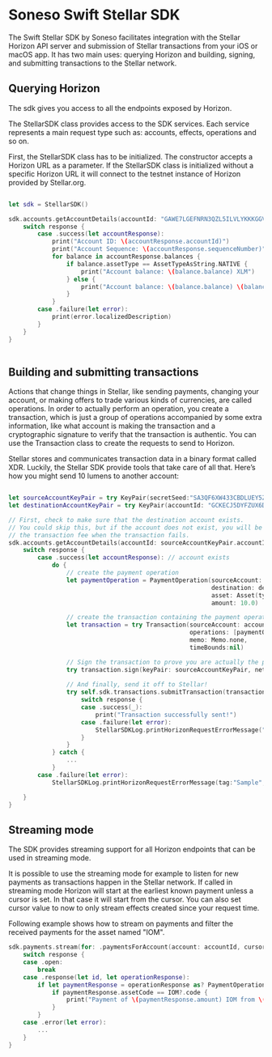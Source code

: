 # Soneso Swift Stellar SDK


The Swift Stellar SDK by Soneso facilitates integration with the Stellar Horizon API server and submission of Stellar transactions from your iOS or macOS app. It has two main uses: querying Horizon and building, signing, and submitting transactions to the Stellar network.


## Querying Horizon

The sdk gives you access to all the endpoints exposed by Horizon.

The StellarSDK class provides access to the SDK services. Each service represents a main request type such as: accounts, effects, operations and so on.

First, the StellarSDK class has to be initialized. The constructor accepts a Horizon URL as a parameter. If the StellarSDK class is initialized without a specific Horizon URL it will connect to the testnet instance of Horizon provided by Stellar.org.

```swift

let sdk = StellarSDK()

sdk.accounts.getAccountDetails(accountId: "GAWE7LGEFNRN3QZL5ILVLYKKKGGVYCXXDCIBUJ3RVOC2ZWW6WLGK76TJ") { (response) -> (Void) in
    switch response {
        case .success(let accountResponse):
            print("Account ID: \(accountResponse.accountId)")
            print("Account Sequence: \(accountResponse.sequenceNumber)")
            for balance in accountResponse.balances {
                if balance.assetType == AssetTypeAsString.NATIVE {
                    print("Account balance: \(balance.balance) XLM")
                } else {
                    print("Account balance: \(balance.balance) \(balance.assetCode!) of issuer: \(balance.assetIssuer!)")
                }
            }
        case .failure(let error):
            print(error.localizedDescription)
        }
    }
}
 
```
## Building and submitting transactions

Actions that change things in Stellar, like sending payments, changing your account, or making offers to trade various kinds of currencies, are called operations. In order to actually perform an operation, you create a transaction, which is just a group of operations accompanied by some extra information, like what account is making the transaction and a cryptographic signature to verify that the transaction is authentic. You can use the Transaction class to create the requests to send to Horizon. 

Stellar stores and communicates transaction data in a binary format called XDR. Luckily, the Stellar SDK provide tools that take care of all that. Here’s how you might send 10 lumens to another account:

```swift

let sourceAccountKeyPair = try KeyPair(secretSeed:"SA3QF6XW433CBDLUEY5ZAMHYJLJNHBBOPASLJLO4QKH75HRRXZ3UM2YJ")
let destinationAccountKeyPair = try KeyPair(accountId: "GCKECJ5DYFZUX6DMTNJFHO2M4QKTUO5OS5JZ4EIIS7C3VTLIGXNGRTRC")

// First, check to make sure that the destination account exists.
// You could skip this, but if the account does not exist, you will be charged
// the transaction fee when the transaction fails.
sdk.accounts.getAccountDetails(accountId: sourceAccountKeyPair.accountId) { (response) -> (Void) in
    switch response {
        case .success(let accountResponse): // account exists
            do {
                // create the payment operation
                let paymentOperation = PaymentOperation(sourceAccount: sourceAccountKeyPair,
                                                        destination: destinationAccountKeyPair,
                                                        asset: Asset(type: AssetType.ASSET_TYPE_NATIVE)!,
                                                        amount: 10.0)

                // create the transaction containing the payment operation  
                let transaction = try Transaction(sourceAccount: accountResponse,
                                                  operations: [paymentOperation],
                                                  memo: Memo.none,
                                                  timeBounds:nil)

                // Sign the transaction to prove you are actually the person sending it.
                try transaction.sign(keyPair: sourceAccountKeyPair, network: Network.testnet)
                
                // And finally, send it off to Stellar!
                try self.sdk.transactions.submitTransaction(transaction: transaction) { (response) -> (Void) in
                    switch response {
                    case .success(_):
                        print("Transaction successfully sent!")
                    case .failure(let error):
                        StellarSDKLog.printHorizonRequestErrorMessage("Sample", horizonRequestError:error)
                    }
                }
            } catch {
                ...
            }
        case .failure(let error):
            StellarSDKLog.printHorizonRequestErrorMessage(tag:"Sample", horizonRequestError:error)

    }
}
```

## Streaming mode

The SDK provides streaming support for all Horizon endpoints that can be used in streaming mode.

It is possible to use the streaming mode for example to listen for new payments as transactions happen in the Stellar network. If called in streaming mode Horizon will start at the earliest known payment unless a cursor is set. In that case it will start from the cursor. You can also set cursor value to now to only stream effects created since your request time.

Following example shows how to stream on payments and filter the received payments for the asset named "IOM".

```swift
sdk.payments.stream(for: .paymentsForAccount(account: accountId, cursor: "now")).onReceive { (response) -> (Void) in
    switch response {
    case .open:
        break
    case .response(let id, let operationResponse):
        if let paymentResponse = operationResponse as? PaymentOperationResponse {
            if paymentResponse.assetCode == IOM?.code {
                print("Payment of \(paymentResponse.amount) IOM from \(paymentResponse.sourceAccount) received -  id \(id)" )
            }
        }
    case .error(let error):
        ...
    }
}
```
